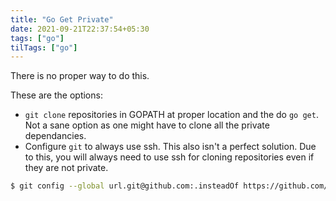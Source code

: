 ```yaml
---
title: "Go Get Private"
date: 2021-09-21T22:37:54+05:30
tags: ["go"]
tilTags: ["go"]
---
```

There is no proper way to do this.

These are the options:

- `git clone` repositories in GOPATH at proper location and the do `go get`. Not a sane option as one might have to clone all the private dependancies.
- Configure `git` to always use ssh. This also isn't a perfect solution. Due to this, you will always need to use ssh for cloning repositories even if they are not private.

```bash
$ git config --global url.git@github.com:.insteadOf https://github.com/
```
